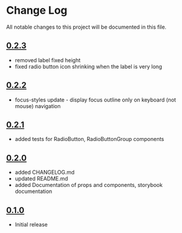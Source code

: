 # Change Log

All notable changes to this project will be documented in this file.

## [0.2.3]()

* removed label fixed height
* fixed radio button icon shrinking when the label is very long

## [0.2.2](https://github.com/code-dot-org/code-dot-org/pull/)

* focus-styles update - display focus outline only on keyboard (not mouse) navigation

## [0.2.1](https://github.com/code-dot-org/code-dot-org/pull/53580)

* added tests for RadioButton, RadioButtonGroup components

## [0.2.0](https://github.com/code-dot-org/code-dot-org/pull/52754)

* added CHANGELOG.md
* updated README.md
* added Documentation of props and components, storybook documentation

## [0.1.0](https://github.com/code-dot-org/code-dot-org/pull/52335)

* Initial release